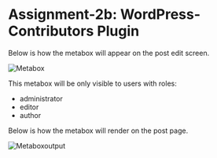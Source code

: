 Assignment-2b: WordPress-Contributors Plugin
===
Below is how the metabox will appear on the post edit screen.

![Metabox](https://lh6.googleusercontent.com/eAK1wwJvMbV00D4h74az_LOeujYNM43nswPXMmCvUnMLPutrsYNvNyy1yf5FjW8_KEV1U7x3emkitZ4=w1309-h681-rw)

This metabox will be only visible to users with roles:
* administrator
* editor
* author

Below is how the metabox will render on the post page.

![Metaboxoutput](https://lh3.googleusercontent.com/QR1mP-py1BNMQhaew8Ss7v-F0_JzSkwe5Ex2zcwJccLn3HfLzDLvxWNXTG9TT9X9P4KLcyln_iMb33s=w1309-h681)
